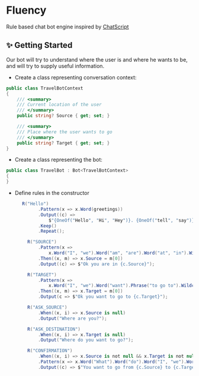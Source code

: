 # Fluency 

Rule based chat bot engine inspired by  [ChatScript](https://github.com/ChatScript/ChatScript)

## ✨ Getting Started

Our bot will try to understand where the user is and where he wants to be, and will try to supply
useful information.

- Create a class representing conversation context:

```csharp
public class TravelBotContext
{
    /// <summary>
    /// Current location of the user
    /// </summary>
    public string? Source { get; set; }

    /// <summary>
    /// Place where the user wants to go
    /// </summary>
    public string? Target { get; set; }
}
```

- Create a class representing the bot:

```csharp
public class TravelBot : Bot<TravelBotContext>
{
}


```

- Define rules in the constructor

```csharp
      R("Hello")
            .Pattern(x => x.Word(greetings))
            .Output((c) =>
                $"{OneOf("Hello", "Hi", "Hey")}. {OneOf("tell", "say")} me where you are and where do you want to {OneOf("travel", "go")}")
            .Keep()
            .Repeat();

        R("SOURCE")
            .Pattern(x =>
                x.Word("I", "we").Word("am", "are").Word("at", "in").Wildcard())
            .Then((x, m) => x.Source = m[0])
            .Output((c) => $"Ok you are in {c.Source}");

        R("TARGET")
            .Pattern(x =>
                x.Word("I", "we").Word("want").Phrase("to go to").Wildcard())
            .Then((x, m) => x.Target = m[0])
            .Output(c => $"Ok you want to go to {c.Target}");

        R("ASK_SOURCE")
            .When((x, i) => x.Source is null)
            .Output("Where are you?");

        R("ASK_DESTINATION")
            .When((x, i) => x.Target is null)
            .Output("Where do you want to go?");

        R("CONFIRMATION")
            .When((x, i) => x.Source is not null && x.Target is not null)
            .Pattern(x => x.Word("What").Word("do").Word("I", "we").Word("want", "desire"))
            .Output((c) => $"You want to go from {c.Source} to {c.Target}"); 
```